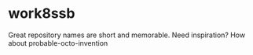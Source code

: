 # work8ssb
Great repository names are short and memorable. Need inspiration? How about probable-octo-invention
